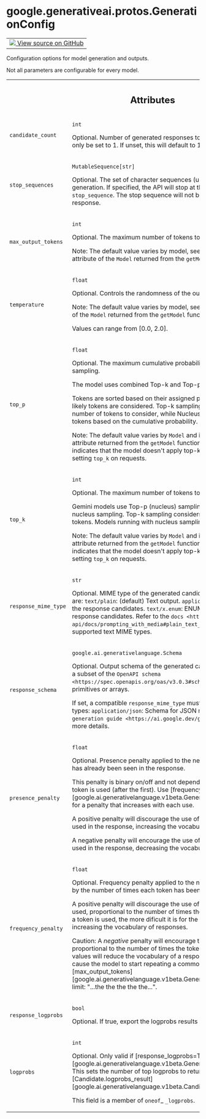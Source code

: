 
# google.generativeai.protos.GenerationConfig

<!-- Insert buttons and diff -->

<table class="tfo-notebook-buttons tfo-api nocontent">
<td>
  <a target="_blank" href="https://github.com/googleapis/google-cloud-python/tree/main/packages/google-ai-generativelanguage/google/ai/generativelanguage_v1beta/types/generative_service.py#L221-L425">
    <img src="https://www.tensorflow.org/images/GitHub-Mark-32px.png" />
    View source on GitHub
  </a>
</td>
</table>



Configuration options for model generation and outputs.

<!-- Placeholder for "Used in" -->
 Not
all parameters are configurable for every model.





<!-- Tabular view -->
 <table class="responsive fixed orange">
<colgroup><col width="214px"><col></colgroup>
<tr><th colspan="2"><h2 class="add-link">Attributes</h2></th></tr>

<tr>
<td>

`candidate_count`<a id="candidate_count"></a>

</td>
<td>

`int`

Optional. Number of generated responses to
return.
Currently, this value can only be set to 1. If
unset, this will default to 1.


</td>
</tr><tr>
<td>

`stop_sequences`<a id="stop_sequences"></a>

</td>
<td>

`MutableSequence[str]`

Optional. The set of character sequences (up to 5) that will
stop output generation. If specified, the API will stop at
the first appearance of a ``stop_sequence``. The stop
sequence will not be included as part of the response.

</td>
</tr><tr>
<td>

`max_output_tokens`<a id="max_output_tokens"></a>

</td>
<td>

`int`

Optional. The maximum number of tokens to include in a
response candidate.

Note: The default value varies by model, see the
<a href="../../../google/generativeai/protos/Model.md#output_token_limit"><code>Model.output_token_limit</code></a> attribute of the ``Model``
returned from the ``getModel`` function.


</td>
</tr><tr>
<td>

`temperature`<a id="temperature"></a>

</td>
<td>

`float`

Optional. Controls the randomness of the output.

Note: The default value varies by model, see the
<a href="../../../google/generativeai/protos/Model.md#temperature"><code>Model.temperature</code></a> attribute of the ``Model`` returned
from the ``getModel`` function.

Values can range from [0.0, 2.0].


</td>
</tr><tr>
<td>

`top_p`<a id="top_p"></a>

</td>
<td>

`float`

Optional. The maximum cumulative probability of tokens to
consider when sampling.

The model uses combined Top-k and Top-p (nucleus) sampling.

Tokens are sorted based on their assigned probabilities so
that only the most likely tokens are considered. Top-k
sampling directly limits the maximum number of tokens to
consider, while Nucleus sampling limits the number of tokens
based on the cumulative probability.

Note: The default value varies by ``Model`` and is specified
by the\ <a href="../../../google/generativeai/protos/Model.md#top_p"><code>Model.top_p</code></a> attribute returned from the
``getModel`` function. An empty ``top_k`` attribute
indicates that the model doesn't apply top-k sampling and
doesn't allow setting ``top_k`` on requests.


</td>
</tr><tr>
<td>

`top_k`<a id="top_k"></a>

</td>
<td>

`int`

Optional. The maximum number of tokens to consider when
sampling.

Gemini models use Top-p (nucleus) sampling or a combination
of Top-k and nucleus sampling. Top-k sampling considers the
set of ``top_k`` most probable tokens. Models running with
nucleus sampling don't allow top_k setting.

Note: The default value varies by ``Model`` and is specified
by the\ <a href="../../../google/generativeai/protos/Model.md#top_p"><code>Model.top_p</code></a> attribute returned from the
``getModel`` function. An empty ``top_k`` attribute
indicates that the model doesn't apply top-k sampling and
doesn't allow setting ``top_k`` on requests.


</td>
</tr><tr>
<td>

`response_mime_type`<a id="response_mime_type"></a>

</td>
<td>

`str`

Optional. MIME type of the generated candidate text.
Supported MIME types are: ``text/plain``: (default) Text
output. ``application/json``: JSON response in the response
candidates. ``text/x.enum``: ENUM as a string response in
the response candidates. Refer to the
`docs <https://ai.google.dev/gemini-api/docs/prompting_with_media#plain_text_formats>`__
for a list of all supported text MIME types.

</td>
</tr><tr>
<td>

`response_schema`<a id="response_schema"></a>

</td>
<td>

`google.ai.generativelanguage.Schema`

Optional. Output schema of the generated candidate text.
Schemas must be a subset of the `OpenAPI
schema <https://spec.openapis.org/oas/v3.0.3#schema>`__ and
can be objects, primitives or arrays.

If set, a compatible ``response_mime_type`` must also be
set. Compatible MIME types: ``application/json``: Schema for
JSON response. Refer to the `JSON text generation
guide <https://ai.google.dev/gemini-api/docs/json-mode>`__
for more details.

</td>
</tr><tr>
<td>

`presence_penalty`<a id="presence_penalty"></a>

</td>
<td>

`float`

Optional. Presence penalty applied to the next token's
logprobs if the token has already been seen in the response.

This penalty is binary on/off and not dependant on the
number of times the token is used (after the first). Use
[frequency_penalty][google.ai.generativelanguage.v1beta.GenerationConfig.frequency_penalty]
for a penalty that increases with each use.

A positive penalty will discourage the use of tokens that
have already been used in the response, increasing the
vocabulary.

A negative penalty will encourage the use of tokens that
have already been used in the response, decreasing the
vocabulary.


</td>
</tr><tr>
<td>

`frequency_penalty`<a id="frequency_penalty"></a>

</td>
<td>

`float`

Optional. Frequency penalty applied to the next token's
logprobs, multiplied by the number of times each token has
been seen in the respponse so far.

A positive penalty will discourage the use of tokens that
have already been used, proportional to the number of times
the token has been used: The more a token is used, the more
dificult it is for the model to use that token again
increasing the vocabulary of responses.

Caution: A *negative* penalty will encourage the model to
reuse tokens proportional to the number of times the token
has been used. Small negative values will reduce the
vocabulary of a response. Larger negative values will cause
the model to start repeating a common token until it hits
the
[max_output_tokens][google.ai.generativelanguage.v1beta.GenerationConfig.max_output_tokens]
limit: "...the the the the the...".


</td>
</tr><tr>
<td>

`response_logprobs`<a id="response_logprobs"></a>

</td>
<td>

`bool`

Optional. If true, export the logprobs
results in response.


</td>
</tr><tr>
<td>

`logprobs`<a id="logprobs"></a>

</td>
<td>

`int`

Optional. Only valid if
[response_logprobs=True][google.ai.generativelanguage.v1beta.GenerationConfig.response_logprobs].
This sets the number of top logprobs to return at each
decoding step in the
[Candidate.logprobs_result][google.ai.generativelanguage.v1beta.Candidate.logprobs_result].

This field is a member of `oneof`_ ``_logprobs``.

</td>
</tr>
</table>



